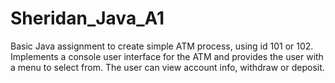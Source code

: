 # Sheridan_Java_A1
Basic Java assignment to create simple ATM process, using id 101 or 102. Implements a console user interface for the ATM and provides the
user with a menu to select from. The user can view account info, withdraw or deposit. 
